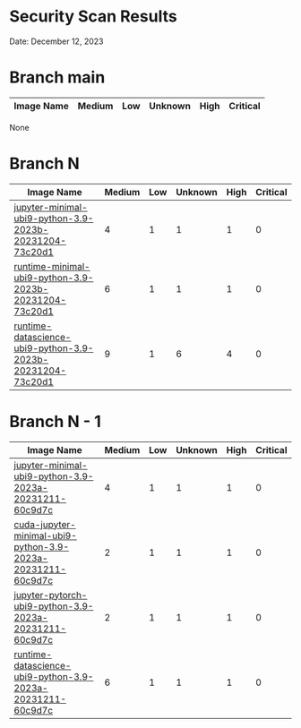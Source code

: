 # Security Scan Results

Date: December 12, 2023

# Branch main

| Image Name | Medium | Low | Unknown | High | Critical |
|------------|-------|-----|---------|------|------|
None

# Branch N

| Image Name | Medium | Low | Unknown | High | Critical |
|------------|-------|-----|---------|------|------|
| [jupyter-minimal-ubi9-python-3.9-2023b-20231204-73c20d1](https://quay.io/repository/opendatahub/workbench-images/manifest/sha256:cde20ac445d25c70d95042a546334c398ed3fca73e85530f0ffef3cbdb6ec746?tab=vulnerabilities) | 4 | 1 | 1 | 1 | 0 |
| [runtime-minimal-ubi9-python-3.9-2023b-20231204-73c20d1](https://quay.io/repository/opendatahub/workbench-images/manifest/sha256:91224cde193645c231e454bdcc25ab1aa40dd7c7bc466c87baffa8c03f5e3128?tab=vulnerabilities) | 6 | 1 | 1 | 1 | 0 |
| [runtime-datascience-ubi9-python-3.9-2023b-20231204-73c20d1](https://quay.io/repository/opendatahub/workbench-images/manifest/sha256:80be5d437517207860e454c82ba6a6d7a4555f27ccc393219c6999cb468a96ad?tab=vulnerabilities) | 9 | 1 | 6 | 4 | 0 |


# Branch N - 1

| Image Name | Medium | Low | Unknown | High | Critical |
|------------|-------|-----|---------|------|------|
| [jupyter-minimal-ubi9-python-3.9-2023a-20231211-60c9d7c](https://quay.io/repository/opendatahub/workbench-images/manifest/sha256:9323e689ec6ab1abb3cbdfd6258811bd57376c6b3e48f71838408cbb0b8b24a3?tab=vulnerabilities) | 4 | 1 | 1 | 1 | 0 |
| [cuda-jupyter-minimal-ubi9-python-3.9-2023a-20231211-60c9d7c](https://quay.io/repository/opendatahub/workbench-images/manifest/sha256:ce254347e415018831dc9cb3edf90fb05f1ad94f7b5211e427f638e604684384?tab=vulnerabilities) | 2 | 1 | 1 | 1 | 0 |
| [jupyter-pytorch-ubi9-python-3.9-2023a-20231211-60c9d7c](https://quay.io/repository/opendatahub/workbench-images/manifest/sha256:fec001b7b02fde9d10f7f905921a9953f237c641bee277326b1f567f148a28a1?tab=vulnerabilities) | 2 | 1 | 1 | 1 | 0 |
| [runtime-datascience-ubi9-python-3.9-2023a-20231211-60c9d7c](https://quay.io/repository/opendatahub/workbench-images/manifest/sha256:a5bfdd5a783cecd9cb74b11f62259f683ecd2b9df2f681b5d84db5a5b20d8589?tab=vulnerabilities) | 6 | 1 | 1 | 1 | 0 |

